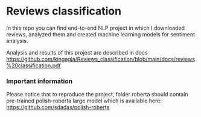 # Reviews classification

In this repo you can find end-to-end NLP project in which I downloaded reviews, analyzed them and created machine 
learning models for sentiment analysis.   

Analysis and results of this project are described in docs 
https://github.com/kingagla/Reviews_classification/blob/main/docs/reviews%20classification.pdf

### Important information
Please notice that to reproduce the project, folder roberta should contain pre-trained polish-roberta large model which
 is available here:
https://github.com/sdadas/polish-roberta
